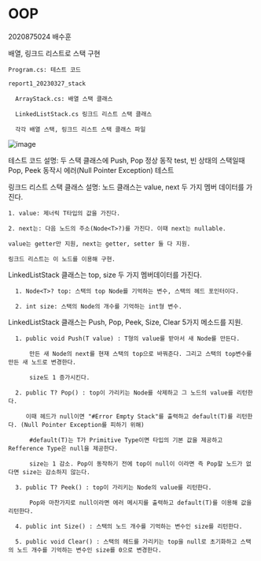 # OOP
2020875024 배수훈

  배열, 링크드 리스트로 스택 구현
 
    Program.cs: 테스트 코드
  
    report1_20230327_stack
    
      ArrayStack.cs: 배열 스택 클래스
      
      LinkedListStack.cs 링크드 리스트 스택 클래스
      
      각각 배열 스택, 링크드 리스트 스택 클래스 파일
      
      
![image](https://user-images.githubusercontent.com/117576404/227758181-1911934a-b6a5-4f75-99e6-12f85b05e094.png)

테스트 코드 설명: 두 스택 클래스에 Push, Pop 정상 동작 test, 빈 상태의 스택일때 Pop, Peek 동작시 에러(Null Pointer Exception) 테스트

링크드 리스트 스택 클래스 설명: 노드 클래스는 value, next 두 가지 멤버 데이터를 가진다. 

    1. value: 제너릭 T타입의 값을 가진다.
    
    2. next는: 다음 노드의 주소(Node<T>?)를 가진다. 이때 next는 nullable.
    
    value는 getter만 지원, next는 getter, setter 둘 다 지원.
    
    링크드 리스트는 이 노드를 이용해 구현.
    
  LinkedListStack<T> 클래스는 top, size 두 가지 멤버데이터를 가진다.
        
      1. Node<T>? top: 스택의 top Node를 기억하는 변수, 스택의 헤드 포인터이다.
        
      2. int size: 스택의 Node의 개수를 기억하는 int형 변수.
        
  LinkedListStack<T> 클래스는 Push, Pop, Peek, Size, Clear 5가지 메소드를 지원.
    
      1. public void Push(T value) : T형의 value를 받아서 새 Node를 만든다.
        
          만든 새 Node의 next를 현재 스택의 top으로 바꿔준다. 그리고 스택의 top변수를 만든 새 노드로 변경한다.
  
          size도 1 증가시킨다.
        
      2. public T? Pop() : top이 가리키는 Node를 삭제하고 그 노드의 value를 리턴한다.
        
         이때 헤드가 null이면 "#Error Empty Stack"를 출력하고 default(T)를 리턴한다. (Null Pointer Exception를 피하기 위해)
        
          #default(T)는 T가 Primitive Type이면 타입의 기본 값을 제공하고 Refference Type은 null을 제공한다.
  
          size는 1 감소. Pop이 동작하기 전에 top이 null이 이라면 즉 Pop할 노드가 없다면 size는 감소하지 않는다. 
  
      3. public T? Peek() : top이 가리키는 Node의 value를 리턴한다.
  
          Pop와 마찬가지로 null이라면 에러 메시지를 출력하고 default(T)를 이용해 값을 리턴한다.
  
      4. public int Size() : 스택의 노드 개수를 기억하는 변수인 size를 리턴한다.
  
      5. public void Clear() : 스택의 헤드를 가리키는 top을 null로 초기화하고 스택의 노드 개수를 기억하는 변수인 size를 0으로 변경한다.
  
  
